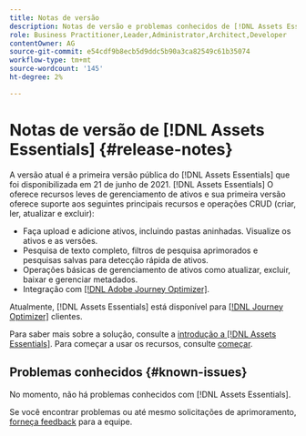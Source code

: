 ```yaml
---
title: Notas de versão
description: Notas de versão e problemas conhecidos de [!DNL Assets Essentials]
role: Business Practitioner,Leader,Administrator,Architect,Developer
contentOwner: AG
source-git-commit: e54cdf9b8ecb5d9ddc5b90a3ca82549c61b35074
workflow-type: tm+mt
source-wordcount: '145'
ht-degree: 2%

---
```



# Notas de versão de [!DNL Assets Essentials] {#release-notes}

A versão atual é a primeira versão pública do [!DNL Assets Essentials] que foi disponibilizada em 21 de junho de 2021. [!DNL Assets Essentials] O oferece recursos leves de gerenciamento de ativos e sua primeira versão oferece suporte aos seguintes principais recursos e operações CRUD (criar, ler, atualizar e excluir):

* Faça upload e adicione ativos, incluindo pastas aninhadas. Visualize os ativos e as versões.
* Pesquisa de texto completo, filtros de pesquisa aprimorados e pesquisas salvas para detecção rápida de ativos.
* Operações básicas de gerenciamento de ativos como atualizar, excluir, baixar e gerenciar metadados.
* Integração com [[!DNL Adobe Journey Optimizer]](https://experienceleague.adobe.com/docs/journey-optimizer/using/create-messages/assets-essentials.html).

Atualmente, [!DNL Assets Essentials] está disponível para [[!DNL Journey Optimizer]](https://experienceleague.adobe.com/docs/journey-optimizer.html) clientes.

Para saber mais sobre a solução, consulte a [introdução a [!DNL Assets Essentials]](introduction.md). Para começar a usar os recursos, consulte [começar](/help/get-started.md).

## Problemas conhecidos {#known-issues}

No momento, não há problemas conhecidos com [!DNL Assets Essentials].

<!--
* Use assets that do not have whitespace in the file names. The replies to comments do not work for such assets.
-->

Se você encontrar problemas ou até mesmo solicitações de aprimoramento, [forneça feedback](#provide-feedback) para a equipe.
